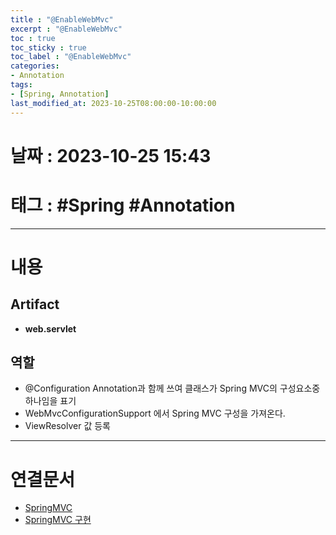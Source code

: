 ```yaml
---
title : "@EnableWebMvc"
excerpt : "@EnableWebMvc"
toc : true
toc_sticky : true
toc_label : "@EnableWebMvc"
categories:
- Annotation
tags:
- [Spring, Annotation]
last_modified_at: 2023-10-25T08:00:00-10:00:00
---
```


# 날짜 : 2023-10-25 15:43

# 태그 : #Spring #Annotation 
---

# 내용

## Artifact
- **web.servlet**

## 역할
- @Configuration Annotation과 함께 쓰여 클래스가 Spring MVC의 구성요소중 하나임을 표기
- WebMvcConfigurationSupport 에서 Spring MVC 구성을 가져온다.
- ViewResolver 값 등록

---

# 연결문서
- [SpringMVC](../../spring/Spring-SpringMVC)
- [SpringMVC 구현](../../spring/Spring-SpringMVC-구현)